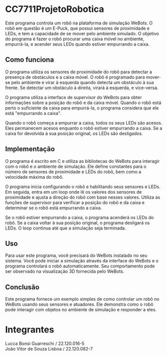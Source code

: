 # CC7711ProjetoRobotica
Este programa controla um robô na plataforma de simulação WeBots. O robô em questão é um E-Puck, que possui sensores de proximidade e LEDs, e tem a capacidade de se mover pelo ambiente simulado. O objetivo do programa é fazer o robô procurar uma caixa móvel no ambiente, empurrá-la, e acender seus LEDs quando estiver empurrando a caixa.

## Como funciona
O programa utiliza os sensores de proximidade do robô para detectar a presença de obstáculos e a caixa móvel. O robô é programado para mover-se pelo ambiente e virar à esquerda quando detecta um obstáculo à sua frente. Se detectar um obstáculo à direita, virará à esquerda, e vice-versa.

O programa utiliza a interface de supervisor do WeBots para obter informações sobre a posição do robô e da caixa móvel. Quando o robô está perto o suficiente da caixa para empurrá-la, o programa considera que ele está "empurrando a caixa".

Quando o robô começa a empurrar a caixa, todos os seus LEDs são acesos. Eles permanecem acesos enquanto o robô estiver empurrando a caixa. Se a caixa for devolvida à sua posição original, os LEDs são desligados.

## Implementação
O programa é escrito em C e utiliza as bibliotecas do WeBots para interagir com o robô e o ambiente de simulação. Ele define constantes para o número de sensores de proximidade e LEDs do robô, bem como a velocidade máxima do robô.

O programa inicia configurando o robô e habilitando seus sensores e LEDs. Em seguida, entra em um loop onde lê os valores dos sensores de proximidade e ajusta a direção do robô com base nesses valores. Utiliza as funções de supervisor para verificar a posição do robô e da caixa e determinar se o robô está empurrando a caixa.

Se o robô estiver empurrando a caixa, o programa acenderá os LEDs do robô. Se a caixa voltar à sua posição original, o programa desligará os LEDs. O loop continua até que a simulação seja terminada.

## Uso
Para usar este programa, você precisará do WeBots instalado no seu sistema. Você pode iniciar a simulação através da interface do WeBots e o programa controlará o robô automaticamente. Seu comportamento pode ser observado na visualização 3D fornecida pelo WeBots.

## Conclusão
Este programa fornece um exemplo simples de como controlar um robô no WeBots usando seus sensores e atuadores. Ele demonstra como o robô pode interagir com objetos no ambiente de simulação e responder a eles.

# Integrantes
Lucca Bonsi Guarreschi / 22.120.016-5  
João Vitor de Souza Lisboa / 22.120.082-7
